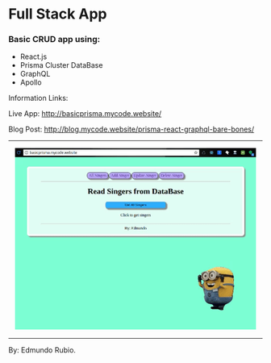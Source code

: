 # Full Stack App

### Basic CRUD app using:
- React.js
- Prisma Cluster DataBase
- GraphQL 
- Apollo

Information Links: 

Live App: http://basicprisma.mycode.website/

Blog Post: http://blog.mycode.website/prisma-react-graphql-bare-bones/

<hr />
<p align="center">
  <img src="/02-front-end/src/MyApp/img/ss1.gif" />
</p>
<hr />

By: Edmundo Rubio.
